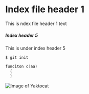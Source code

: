 # Index file header 1
This is ndex file header 1 text

##### Index header 5
This is under index header 5


```
$ git init
```

``` C
funciton c(aa)
  {
  }
```

![Image of Yaktocat](https://octodex.github.com/images/yaktocat.png)
